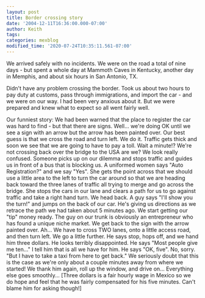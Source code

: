 ```yaml
---
layout: post
title: Border crossing story
date: '2004-12-11T16:36:00.000-07:00'
author: Keith
tags:
categories: mexblog
modified_time: '2020-07-24T10:35:11.561-07:00'
---
```

We arrived safely with no incidents. We were on the road a total of nine
days - but spent a whole day at Mammoth Caves in Kentucky, another day
in Memphis, and about six hours in San Antonio, TX.

Didn't have any problem crossing the border. Took us about two hours to
pay duty at customs, pass through immigrations, and import the car - and
we were on our way. I had been very anxious about it. But we were
prepared and knew what to expect so all went fairly well.

Our funniest story:
We had been warned that the place to register the car was hard to find -
but that there are signs. Well... we're doing OK until we see a sign
with an arrow but the arrow has been painted over. Our best guess is
that we cross the road and turn left. We do it. Traffic gets thick and
soon we see that we are going to have to pay a toll. Wait a minute!?
We're not crossing back over the bridge to the USA are we? We look
really confused. Someone picks up on our dilemma and stops traffic and
guides us in front of a bus that is blocking us. A uniformed women says
"Auto Registration?" and we say "Yes". She gets the point across that we
should use a little area to the left to turn the car around so that we
are heading back toward the three lanes of traffic all trying to merge
and go across the bridge. She stops the cars in our lane and clears a
path for us to go against traffic and take a right hand turn. We head
back. A guy says "I'll show you the turn!" and jumps on the back of our
car. He's giving us directions as we retrace the path we had taken about
5 minutes ago. We start getting our "tip" money ready. The guy on our
trunk is obviously an entrepreneur who has found a unique niche market.
We get back to the sign with the arrow painted over. Ah... We have to
cross TWO lanes, onto a little access road, and then turn left. We go a
little further. He says stop, hops off, and we hand him three dollars.
He looks terribly disappointed. He says "Most people give me ten..." I
tell him that is all we have for him. He says "OK, five". No, sorry.
"But I have to take a taxi from here to get back." We seriously doubt
that this is the case as we're only about a couple minutes away from
where we started! We thank him again, roll up the window, and drive
on... Everything else goes smoothly... \[Three dollars is a fair hourly
wage in Mexico so we do hope and feel that he was fairly compensated for
his five minutes. Can't blame him for asking though!\]
